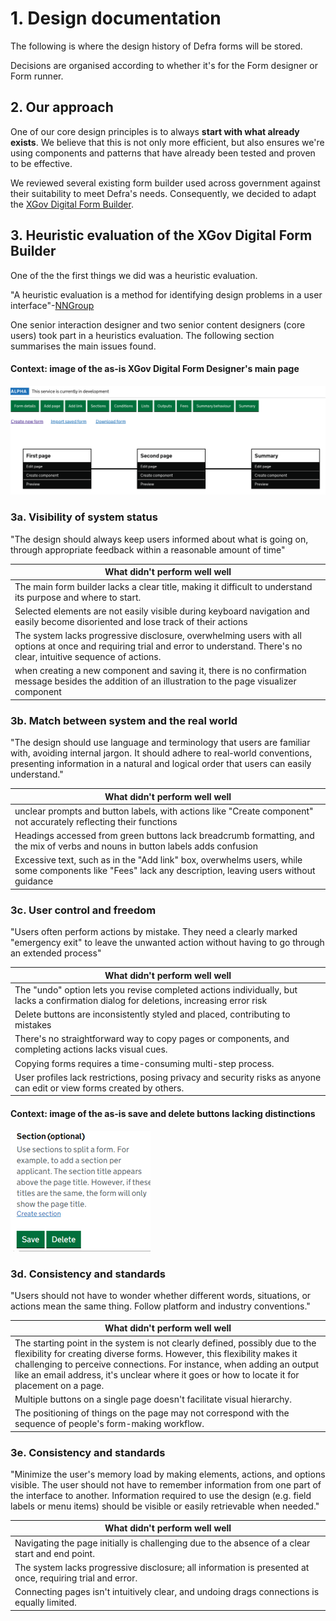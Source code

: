 # 1. Design documentation
The following is where the design history of Defra forms will be stored.

Decisions are organised according to whether it's for the Form designer or Form runner.

## 2. Our approach
One of our core design principles is to always **start with what already exists**. We believe that this is not only more efficient, but also ensures we're using components and patterns that have already been tested and proven to be effective.

We reviewed several existing form builder used across government against their suitability to meet Defra's needs. Consequently, we decided to adapt the [XGov Digital Form Builder](https://github.com/XGovFormBuilder/digital-form-builder/tree/main).

## 3. Heuristic evaluation of the XGov Digital Form Builder
One of the the first things we did was a heuristic evaluation.

"A heuristic evaluation is a method for identifying design problems in a user interface"-[NNGroup](https://www.nngroup.com/articles/how-to-conduct-a-heuristic-evaluation/#:~:text=A%C2%A0heuristic%20evaluation%20is%20a%C2%A0method%20for%20identifying%20design%20problems%20in%20a%20user%20interface.%20Evaluators%20judge%20the%20design%20against%20a%20set%20of%20guidelines%20(called%20heuristics)%20that%20make%20systems%20easy%20to%20use.)

One senior interaction designer and two senior content designers (core users) took part in a heuristics evaluation. The following section summarises the main issues found.

#### Context: image of the as-is XGov Digital Form Designer's main page
![Image of the as-is XGov Digital Form Designer](/app/design/assets/form-designer-main-page.png)


### 3a. Visibility of system status
"The design should always keep users informed about what is going on, through appropriate feedback within a reasonable amount of time"

| What didn't perform well well |
| ------------- |
| The main form builder lacks a clear title, making it difficult to understand its purpose and where to start. |
| Selected elements are not easily visible during keyboard navigation and easily become disoriented and lose track of their actions  |
| The system lacks progressive disclosure, overwhelming users with all options at once and requiring trial and error to understand. There's no clear, intuitive sequence of actions.  |
| when creating a new component and saving it, there is no confirmation message besides the addition of an illustration to the page visualizer component |

### 3b. Match between system and the real world
"The design should use language and terminology that users are familiar with, avoiding internal jargon. It should adhere to real-world conventions, presenting information in a natural and logical order that users can easily understand."

| What didn't perform well well |
| ------------- |
| unclear prompts and button labels, with actions like "Create component" not accurately reflecting their functions |
| Headings accessed from green buttons lack breadcrumb formatting, and the mix of verbs and nouns in button labels adds confusion |
| Excessive text, such as in the "Add link" box, overwhelms users, while some components like "Fees" lack any description, leaving users without guidance |

### 3c. User control and freedom
"Users often perform actions by mistake. They need a clearly marked "emergency exit" to leave the unwanted action without having to go through an extended process​"

| What didn't perform well well |
| ------------- |
| The "undo" option lets you revise completed actions individually, but lacks a confirmation dialog for deletions, increasing error risk |
| Delete buttons are inconsistently styled and placed, contributing to mistakes |
| There's no straightforward way to copy pages or components, and completing actions lacks visual cues. |
| Copying forms requires a time-consuming multi-step process. |
| User profiles lack restrictions, posing privacy and security risks as anyone can edit or view forms created by others. |

#### Context: image of the as-is save and delete buttons lacking distinctions
![Context: image of the as-is save and delete buttons lacking distinctions](/app/design/assets/control-freedom1.png)

### 3d. Consistency and standards
"Users should not have to wonder whether different words, situations, or actions mean the same thing. Follow platform and industry conventions.​"

| What didn't perform well well |
| ------------- |
| The starting point in the system is not clearly defined, possibly due to the flexibility for creating diverse forms. However, this flexibility makes it challenging to perceive connections. For instance, when adding an output like an email address, it's unclear where it goes or how to locate it for placement on a page.​ |
| Multiple buttons on a single page doesn't facilitate visual hierarchy. |
| The positioning of things on the page may not correspond with the sequence of people's form-making workflow. |

### 3e. Consistency and standards
"Minimize the user's memory load by making elements, actions, and options visible. The user should not have to remember information from one part of the interface to another. Information required to use the design (e.g. field labels or menu items) should be visible or easily retrievable when needed.​"

| What didn't perform well well |
| ------------- |
| Navigating the page initially is challenging due to the absence of a clear start and end point.​ |
| The system lacks progressive disclosure; all information is presented at once, requiring trial and error.​ |
| Connecting pages isn't intuitively clear, and undoing drags connections is equally limited. |
